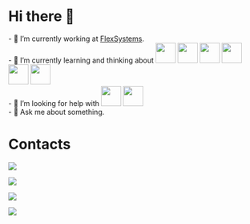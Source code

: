 <h1> Hi there 👋 </h1>
<div>- 🔭 I’m currently working at <a href="https://site.flexsystems.com.br/">FlexSystems</a>.</div>
<div>- 🌱 I’m currently learning and thinking about
<img src="https://cdn.jsdelivr.net/gh/devicons/devicon/icons/java/java-original.svg" width="40" height="40"/> 
<img src="https://cdn.jsdelivr.net/gh/devicons/devicon/icons/python/python-original.svg" width="40" height="40"/>
<img src="https://cdn.jsdelivr.net/gh/devicons/devicon/icons/css3/css3-original.svg" width="40" height="40"/> 
<img src="https://cdn.jsdelivr.net/gh/devicons/devicon/icons/html5/html5-original.svg" width="40" height="40"/>
<img src="https://cdn.jsdelivr.net/gh/devicons/devicon/icons/oracle/oracle-original.svg" width="40" height="40"/> 
<img src="https://cdn.jsdelivr.net/gh/devicons/devicon/icons/javascript/javascript-original.svg" width="40" height="40"/> </div>
<div>- 🤔 I’m looking for help with 
<img src="https://cdn.jsdelivr.net/gh/devicons/devicon/icons/css3/css3-original.svg" width="40" height="40"/>
<img src="https://cdn.jsdelivr.net/gh/devicons/devicon/icons/javascript/javascript-original.svg" width="40" height="40"/></div>
<div>- 💬 Ask me about something.</div>

<h1> Contacts </h1>
<p><a href="https://instagram.com/vitorsfilgueiras" target="_blank"><img src="https://img.shields.io/badge/-Instagram-%23E4405F?style=for-the-badge&logo=instagram&logoColor=white" target="_blank"></a></p>
<p><a href="https://api.whatsapp.com/send?phone=5548998108201&text=Ol%C3%A1%2C%20tudo%20bem%3F" ></a><img src="https://img.shields.io/badge/WhatsApp-25D366?style=for-the-badge&logo=whatsapp&logoColor=white" target="_blank" ></a></p>
<p><a href = "mailto:vitor.s.fil01@gmail.com"><img src="https://img.shields.io/badge/Gmail-D14836?style=for-the-badge&logo=gmail&logoColor=white" target="_blank"></a></p>
<a href="https://www.linkedin.com/in/vitor-silva-filgueiras-94577923b/" target="_blank"><img src="https://img.shields.io/badge/-LinkedIn-%230077B5?style=for-the-badge&logo=linkedin&logoColor=white" target="_blank"></a>   
